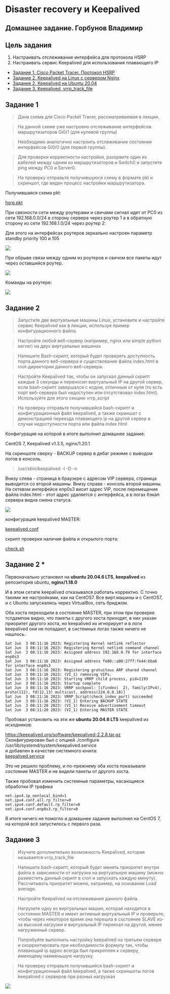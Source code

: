 # Disaster recovery и Keepalived
## Домашнее задание. Горбунов Владимир

## Цель задания
1. Настраивать отслеживание интерфейса для протокола HSRP
2. Настраивать сервис Keepalived для использования плавающего IP



- [Задание 1. Cisco Packet Tracer. Протокол HSRP](#Задание-1)
- [Задание 2. Keepalived на Linux с сервером Nginx](#Задание-2)  
- [Задание 2. Keepalived на Ubuntu 20.04](#Задание-2-*) 
- [Задание 3. Keepalived, vrrp_track_file](#Задание-3)  


## Задание 1
>Дана схема для Cisco Packet Tracer, рассматриваемая в лекции.

>На данной схеме уже настроено отслеживание интерфейсов маршрутизаторов Gi0/1 (для нулевой группы)

>Необходимо аналогично настроить отслеживание состояния интерфейсов Gi0/0 (для первой группы).

>Для проверки корректности настройки, разорвите один из кабелей между одним из маршрутизаторов и Switch0 и запустите ping между PC0 и Server0.

>На проверку отправьте получившуюся схему в формате pkt и скриншот, где виден процесс настройки маршрутизатора.

Получившаяся схема pkt:

[hsrp.pkt](hsrp.pkt)

При связности сети между роутерами и свичами сигнал идет от PC0 из сети 192.168.0.0/24 в сторону сервера через роутер 1 а в обратную сторону из сети 192.168.1.0/24 через роутер 2:

Для этого на интерфейсах роутеров зеркально настроен параметр standby priority 100 и 105

![](img/cisco_connected.gif)

При обрыве связи между одним из роутеров и свичом все пакеты идут через оставшийся роутер. 

![](img/cisco_disconnect.gif)

Команды на роутере:

![](img/cisco_packet_tracer.jpg)

## Задание 2
>Запустите две виртуальные машины Linux, установите и настройте сервис Keepalived как в лекции, используя пример конфигурационного файла.

>Настройте любой веб-сервер (например, nginx или simple python server) на двух виртуальных машинах

>Напишите Bash-скрипт, который будет проверять доступность порта данного веб-сервера и существование файла index.html в root-директории данного веб-сервера.

>Настройте Keepalived так, чтобы он запускал данный скрипт каждые 3 секунды и переносил виртуальный IP на другой сервер, если bash-скрипт завершался с кодом, отличным от нуля (то есть порт веб-сервера был недоступен или отсутствовал index.html). Используйте для этого секцию vrrp_script

>На проверку отправьте получившейся bash-скрипт и конфигурационный файл keepalived, а также скриншот с демонстрацией переезда плавающего ip на другой сервер в случае недоступности порта или файла index.html

Конфигурация на которой в итоге выполнил домашнее задание:

CentOS 7, Keepalived v1.3.5, nginx/1.20.1

На скриншоте сверху - BACKUP сервер в дебаг режиме с выводом логов в консоль.
>/usr/sbin/keepalived -l -D -n

Внизу слева - страница в браузере с адресом VIP сервера, страница выводится со второй машины. 
Внизу справа - консоль второй машины. На сетевом интерфейсе enp0s3 висит адрес VIP, 
после перемещения файла index.html - этот адрес удаляется с интерфейса, а в логах бэкап сервера видна смена статуса. 


![](img/1.jpg)

конфигурация keepalived MASTER:

[keepalived.conf](./keepalived.conf)

скрипт проверки наличия файла и открытого порта:

[check.sh](./check.sh)


## Задание 2 *

Первоначально установил на **ubuntu 20.04.6 LTS**, **keepalived** из репозитория ubuntu, **nginx/1.18.0** 

И в этом сетапе keepalived отказывался работать корректно. 
С точно такими же настройками, как на CentOS7.
Все вирт.машины и с CentOS7, и с Ubuntu запускались через VirtualBox, сеть бриджом. 

Оба хоста переходили в состояние MASTER, при этом при проверке тспдампом видно, что пакеты с другого хоста приходят, в них указан приоритет другого хоста, но keepalived их игнорирует и в логи keepalived они не попадают, в системных логах также ничего не нашлось.
```
Sat Jun  3 08:11:16 2023: Registering Kernel netlink reflector
Sat Jun  3 08:11:16 2023: Registering Kernel netlink command channel
Sat Jun  3 08:11:16 2023: Assigned address 192.168.0.79 for interface enp0s3
Sat Jun  3 08:11:16 2023: Assigned address fe80::a00:27ff:fe44:bba6 for interface enp0s3
Sat Jun  3 08:11:16 2023: Registering gratuitous ARP shared channel
Sat Jun  3 08:11:16 2023: (VI_1) removing VIPs.
Sat Jun  3 08:11:16 2023: Starting VRRP child process, pid=1193
Sat Jun  3 08:11:16 2023: Startup complete
Sat Jun  3 08:11:16 2023: VRRP sockpool: [ifindex(  2), family(IPv4), proto(112), fd(12,13) multicast, address(224.0.0.18)]
Sat Jun  3 08:11:16 2023: VRRP_Script(check_index_port) succeeded
Sat Jun  3 08:11:16 2023: (VI_1) Entering BACKUP STATE
Sat Jun  3 08:11:20 2023: (VI_1) Receive advertisement timeout
Sat Jun  3 08:11:20 2023: (VI_1) Entering MASTER STATE
```

Пробовал установить на эти же **ubuntu 20.04.6 LTS** keepalived из исходников:

https://keepalived.org/software/keepalived-2.2.8.tar.gz <br>
Сконфигурирован был с опцией ./configure /usr/lib/systemd/system/keepalived.service<br>
и добавлен в качестве системного юнита:<br>
[keepalived.service](./keepalived.service)

Это не решило проблему, и по-прежнему оба хоста показывали состояние MASTER и не видели пакеты от другого хоста. 

Также пробовал изменить системные параметры, касающиеся обработки IP трафика
```
net.ipv4.ip_nonlocal_bind=1 
net.ipv4.conf.all.rp_filter=0 
net.ipv4.conf.default.rp_filter=0 
net.ipv4.conf.enp0s3.rp_filter=0
```

В итоге ничего не помогло и домашнее задание выполнил на CentOS 7, на которой всё запустилось с первого раза. 


## Задание 3
>Изучите дополнительно возможность Keepalived, которая называется vrrp_track_file

>Напишите bash-скрипт, который будет менять приоритет внутри файла в зависимости от нагрузки на виртуальную машину (можно разместить данный скрипт в cron и запускать каждую минуту). Рассчитывать приоритет можно, например, на основании Load average.

>Настройте Keepalived на отслеживание данного файла.

>Нагрузите одну из виртуальных машин, которая находится в состоянии MASTER и имеет активный виртуальный IP и проверьте, чтобы через некоторое время она перешла в состояние SLAVE из-за высокой нагрузки и виртуальный IP переехал на другой, менее нагруженный сервер.

>Попробуйте выполнить настройку keepalived на третьем сервере и скорректировать при необходимости формулу так, чтобы плавающий ip адрес всегда был прикреплен к серверу, имеющему наименьшую нагрузку.

>На проверку отправьте получившийся bash-скрипт и конфигурационный файл keepalived, а также скриншоты логов keepalived с серверов при разных нагрузках

![](img/3.jpg)
